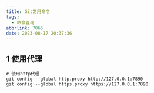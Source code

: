 ```yaml
---
title: Git常用命令
tags:
  - 命令查询
abbrlink: 7065
date: 2023-08-17 20:37:36
---
```


## 1 使用代理
```shell
# 使用http代理
git config --global http.proxy http://127.0.0.1:7890
git config --global https.proxy https://127.0.0.1:7890
```
